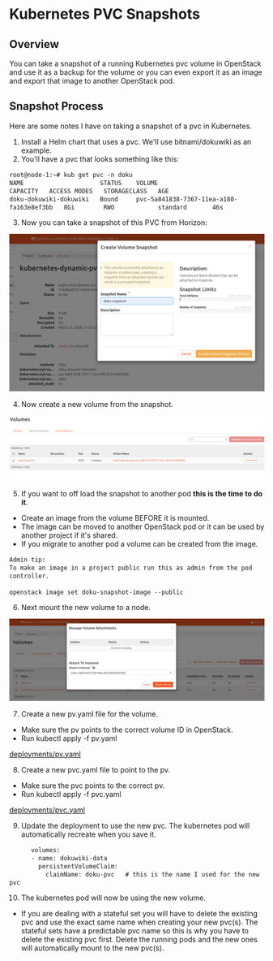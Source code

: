 # Kubernetes PVC Snapshots

## Overview

You can take a snapshot of a running Kubernetes pvc volume in OpenStack and use it as a backup for the volume or you can even export it as an
image and export that image to another OpenStack pod.

## Snapshot Process

Here are some notes I have on taking a snapshot of a pvc in Kubernetes.

1. Install a Helm chart that uses a pvc.  We'll use bitnami/dokuwiki as
an example.
2. You'll have a pvc that looks something like this:
```
root@node-1:~# kub get pvc -n doku
NAME                     STATUS    VOLUME                                     CAPACITY   ACCESS MODES   STORAGECLASS   AGE
doku-dokuwiki-dokuwiki   Bound     pvc-5a841838-7367-11ea-a180-fa163e8ef3bb   8Gi        RWO            standard       46s
```
3. Now you can take a snapshot of this PVC from Horizon:

![Diagram](diagrams/take-snapshot.png)

4. Now create a new volume from the snapshot.

![Diagram](diagrams/create-volume.png)

5. If you want to off load the snapshot to another pod **this is the time to do it**.

+ Create an image from the volume BEFORE it is mounted.
+ The image can be moved to another OpenStack pod or it can be used by
another project if it's shared.
+ If you migrate to another pod a volume can be created from the image.

```
Admin tip:
To make an image in a project public run this as admin from the pod controller.

openstack image set doku-snapshot-image --public

```

6. Next mount the new volume to a node.

![Diagram](diagrams/attach-vol.png)


7. Create a new pv.yaml file for the volume.

+ Make sure the pv points to the correct volume ID in OpenStack.
+ Run kubectl apply -f pv.yaml

[deployments/pv.yaml](deployments/pv.yaml)


8. Create a new pvc.yaml file to point to the pv.

+ Make sure the pvc points to the correct pv.
+ Run kubectl apply -f pvc.yaml

[deployments/pvc.yaml](deployments/pvc.yaml)


9. Update the deployment to use the new pvc.  The kubernetes pod will automatically recreate when you save it.

```
      volumes:
      - name: dokuwiki-data
        persistentVolumeClaim:
          claimName: doku-pvc   # this is the name I used for the new pvc

```

10. The kubernetes pod will now be using the new volume.

+ If you are dealing with a stateful set you will have to delete the existing pvc and use the exact
same name when creating your new pvc(s).  The stateful sets have a predictable pvc name so this is why you have to delete
the existing pvc first.  Delete the running pods and the new ones will automatically mount to the new pvc(s).
